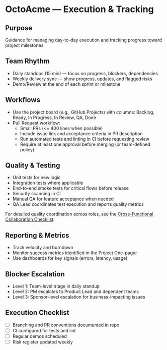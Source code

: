 # OctoAcme — Execution & Tracking

## Purpose
Guidance for managing day-to-day execution and tracking progress toward project milestones.

## Team Rhythm
- Daily standups (15 min) — focus on progress, blockers, dependencies
- Weekly delivery sync — show progress, updates, and flagged risks
- Demo/Review at the end of each sprint or milestone

## Workflows
- Use the project board (e.g., GitHub Projects) with columns: Backlog, Ready, In Progress, In Review, QA, Done
- Pull Request workflow:
  - Small PRs (<= 400 lines when possible)
  - Include issue link and acceptance criteria in PR description
  - Run automated tests and linting in CI before requesting review
  - Require at least one approval before merging (or team-defined policy)

## Quality & Testing
- Unit tests for new logic
- Integration tests where applicable
- End-to-end smoke tests for critical flows before release
- Security scanning in CI
- Manual QA for feature acceptance when needed
- QA Lead coordinates test execution and reports quality metrics

For detailed quality coordination across roles, see the [Cross-Functional Collaboration Checklist](octoacme-collaboration-checklist.md).

## Reporting & Metrics
- Track velocity and burndown
- Monitor success metrics identified in the Project One-pager
- Use dashboards for key signals (errors, latency, usage)

## Blocker Escalation
- Level 1: Team-level triage in daily standup
- Level 2: PM escalates to Product Lead and dependent teams
- Level 3: Sponsor-level escalation for business-impacting issues

## Execution Checklist
- [ ] Branching and PR conventions documented in repo
- [ ] CI configured for tests and lint
- [ ] Regular demos scheduled
- [ ] Risk register updated weekly
